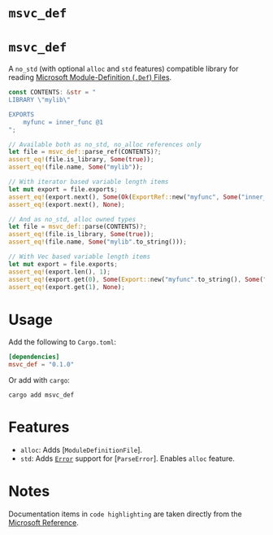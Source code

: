 # `msvc_def`

# `msvc_def`

A `no_std` (with optional `alloc` and `std` features) compatible library for reading
[Microsoft Module-Definition (`.Def`) Files](https://web.archive.org/web/20240124084213/https://learn.microsoft.com/en-us/cpp/build/reference/module-definition-dot-def-files?view=msvc-170).

```rust
const CONTENTS: &str = "
LIBRARY \"mylib\"

EXPORTS
    myfunc = inner_func @1
";

// Available both as no_std, no_alloc references only
let file = msvc_def::parse_ref(CONTENTS)?;
assert_eq!(file.is_library, Some(true));
assert_eq!(file.name, Some("mylib"));

// With iterator based variable length items
let mut export = file.exports;
assert_eq!(export.next(), Some(Ok(ExportRef::new("myfunc", Some("inner_func"), Some(1), false, false, false))));
assert_eq!(export.next(), None);

// And as no_std, alloc owned types
let file = msvc_def::parse(CONTENTS)?;
assert_eq!(file.is_library, Some(true));
assert_eq!(file.name, Some("mylib".to_string()));

// With Vec based variable length items
let mut export = file.exports;
assert_eq!(export.len(), 1);
assert_eq!(export.get(0), Some(Export::new("myfunc".to_string(), Some("inner_func".to_string()), Some(1), false, false, false)).as_ref());
assert_eq!(export.get(1), None);
```

# Usage

Add the following to `Cargo.toml`:
```toml
[dependencies]
msvc_def = "0.1.0"
```

Or add with `cargo`:
```shell
cargo add msvc_def
```

 # Features

 * `alloc`: Adds [`ModuleDefinitionFile`].
 * `std`: Adds [`Error`](core::error::Error) support for [`ParseError`]. Enables `alloc` feature.

 # Notes

 Documentation items in `code highlighting` are taken directly from the [Microsoft Reference](https://web.archive.org/web/20240124084213/https://learn.microsoft.com/en-us/cpp/build/reference/module-definition-dot-def-files?view=msvc-170).

